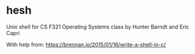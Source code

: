 # hesh
Unix shell for CS F321 Operating Systems class by Hunter Barndt and Eric Capri

With help from: https://brennan.io/2015/01/16/write-a-shell-in-c/
